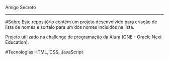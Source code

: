 Amigo Secreto
******************

#Sobre
Este repositório contém um projeto desenvolvido para criação de lista de nomes e sorteio para um dos nomes incluidos na lista.

Projeto utilizado na challenge de programação da Alura (ONE - Oracle Next Education).

#Tecnologias
HTML, CSS, JavaScript
